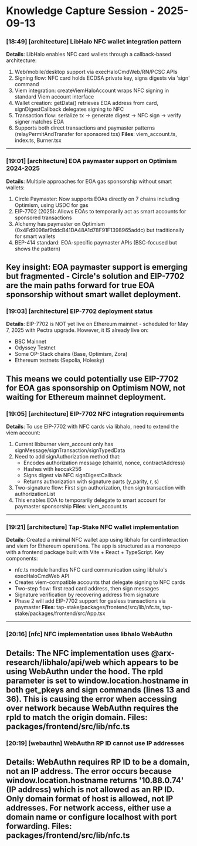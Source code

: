 # Knowledge Capture Session - 2025-09-13

### [18:49] [architecture] LibHalo NFC wallet integration pattern
**Details**: LibHalo enables NFC card wallets through a callback-based architecture:
1. Web/mobile/desktop support via execHaloCmdWeb/RN/PCSC APIs
2. Signing flow: NFC card holds ECDSA private key, signs digests via 'sign' command
3. Viem integration: createViemHaloAccount wraps NFC signing in standard Viem account interface
4. Wallet creation: getData() retrieves EOA address from card, signDigestCallback delegates signing to NFC
5. Transaction flow: serialize tx → generate digest → NFC sign → verify signer matches EOA
6. Supports both direct transactions and paymaster patterns (relayPermitAndTransfer for sponsored txs)
**Files**: viem_account.ts, index.ts, Burner.tsx
---

### [19:01] [architecture] EOA paymaster support on Optimism 2024-2025
**Details**: Multiple approaches for EOA gas sponsorship without smart wallets:
1. Circle Paymaster: Now supports EOAs directly on 7 chains including Optimism, using USDC for gas
2. EIP-7702 (2025): Allows EOAs to temporarily act as smart accounts for sponsored transactions
3. Alchemy has paymaster on Optimism (0x4Fd9098af9ddcB41DA48A1d78F91F1398965addc) but traditionally for smart wallets
4. BEP-414 standard: EOA-specific paymaster APIs (BSC-focused but shows the pattern)

Key insight: EOA paymaster support is emerging but fragmented - Circle's solution and EIP-7702 are the main paths forward for true EOA sponsorship without smart wallet deployment.
---

### [19:03] [architecture] EIP-7702 deployment status
**Details**: EIP-7702 is NOT yet live on Ethereum mainnet - scheduled for May 7, 2025 with Pectra upgrade. However, it IS already live on:
- BSC Mainnet
- Odyssey Testnet  
- Some OP-Stack chains (Base, Optimism, Zora)
- Ethereum testnets (Sepolia, Holesky)

This means we could potentially use EIP-7702 for EOA gas sponsorship on Optimism NOW, not waiting for Ethereum mainnet deployment.
---

### [19:05] [architecture] EIP-7702 NFC integration requirements
**Details**: To use EIP-7702 with NFC cards via libhalo, need to extend the viem account:
1. Current libburner viem_account only has signMessage/signTransaction/signTypedData
2. Need to add signAuthorization method that:
   - Encodes authorization message (chainId, nonce, contractAddress)
   - Hashes with keccak256
   - Signs digest via NFC signDigestCallback
   - Returns authorization with signature parts (y_parity, r, s)
3. Two-signature flow: First sign authorization, then sign transaction with authorizationList
4. This enables EOA to temporarily delegate to smart account for paymaster sponsorship
**Files**: viem_account.ts
---

### [19:21] [architecture] Tap-Stake NFC wallet implementation
**Details**: Created a minimal NFC wallet app using libhalo for card interaction and viem for Ethereum operations. The app is structured as a monorepo with a frontend package built with Vite + React + TypeScript. Key components:
- nfc.ts module handles NFC card communication using libhalo's execHaloCmdWeb API
- Creates viem-compatible accounts that delegate signing to NFC cards  
- Two-step flow: first read card address, then sign messages
- Signature verification by recovering address from signature
- Phase 2 will add EIP-7702 support for gasless transactions via paymaster
**Files**: tap-stake/packages/frontend/src/lib/nfc.ts, tap-stake/packages/frontend/src/App.tsx
---

### [20:16] [nfc] NFC implementation uses libhalo WebAuthn
**Details**: The NFC implementation uses @arx-research/libhalo/api/web which appears to be using WebAuthn under the hood. The rpId parameter is set to window.location.hostname in both get_pkeys and sign commands (lines 13 and 36). This is causing the error when accessing over network because WebAuthn requires the rpId to match the origin domain.
**Files**: packages/frontend/src/lib/nfc.ts
---

### [20:19] [webauthn] WebAuthn RP ID cannot use IP addresses
**Details**: WebAuthn requires RP ID to be a domain, not an IP address. The error occurs because window.location.hostname returns '10.88.0.74' (IP address) which is not allowed as an RP ID. Only domain format of host is allowed, not IP addresses. For network access, either use a domain name or configure localhost with port forwarding.
**Files**: packages/frontend/src/lib/nfc.ts
---

